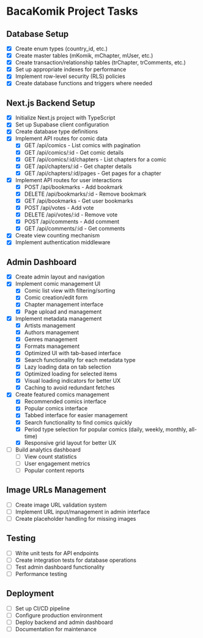 # BacaKomik Project Tasks

## Database Setup

- [x] Create enum types (country_id, etc.)
- [x] Create master tables (mKomik, mChapter, mUser, etc.)
- [x] Create transaction/relationship tables (trChapter, trComments, etc.)
- [x] Set up appropriate indexes for performance
- [x] Implement row-level security (RLS) policies
- [x] Create database functions and triggers where needed

## Next.js Backend Setup

- [x] Initialize Next.js project with TypeScript
- [x] Set up Supabase client configuration
- [x] Create database type definitions
- [x] Implement API routes for comic data
  - [x] GET /api/comics - List comics with pagination
  - [x] GET /api/comics/:id - Get comic details
  - [x] GET /api/comics/:id/chapters - List chapters for a comic
  - [x] GET /api/chapters/:id - Get chapter details
  - [x] GET /api/chapters/:id/pages - Get pages for a chapter
- [x] Implement API routes for user interactions
  - [x] POST /api/bookmarks - Add bookmark
  - [x] DELETE /api/bookmarks/:id - Remove bookmark
  - [x] GET /api/bookmarks - Get user bookmarks
  - [x] POST /api/votes - Add vote
  - [x] DELETE /api/votes/:id - Remove vote
  - [x] POST /api/comments - Add comment
  - [x] GET /api/comments/:id - Get comments
- [x] Create view counting mechanism
- [x] Implement authentication middleware

## Admin Dashboard

- [x] Create admin layout and navigation
- [x] Implement comic management UI
  - [x] Comic list view with filtering/sorting
  - [x] Comic creation/edit form
  - [x] Chapter management interface
  - [x] Page upload and management
- [x] Implement metadata management
  - [x] Artists management
  - [x] Authors management
  - [x] Genres management
  - [x] Formats management
  - [x] Optimized UI with tab-based interface
  - [x] Search functionality for each metadata type
  - [x] Lazy loading data on tab selection
  - [x] Optimized loading for selected items
  - [x] Visual loading indicators for better UX
  - [x] Caching to avoid redundant fetches
- [x] Create featured comics management
  - [x] Recommended comics interface
  - [x] Popular comics interface
  - [x] Tabbed interface for easier management
  - [x] Search functionality to find comics quickly
  - [x] Period type selection for popular comics (daily, weekly, monthly, all-time)
  - [x] Responsive grid layout for better UX
- [ ] Build analytics dashboard
  - [ ] View count statistics
  - [ ] User engagement metrics
  - [ ] Popular content reports

## Image URLs Management

- [ ] Create image URL validation system
- [ ] Implement URL input/management in admin interface
- [ ] Create placeholder handling for missing images

## Testing

- [ ] Write unit tests for API endpoints
- [ ] Create integration tests for database operations
- [ ] Test admin dashboard functionality
- [ ] Performance testing

## Deployment

- [ ] Set up CI/CD pipeline
- [ ] Configure production environment
- [ ] Deploy backend and admin dashboard
- [ ] Documentation for maintenance
